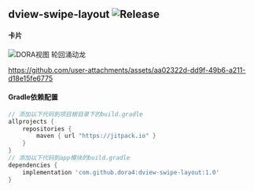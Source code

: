 dview-swipe-layout
![Release](https://jitpack.io/v/dora4/dview-swipe-layout.svg)
--------------------------------

#### 卡片
![DORA视图 轮回涌动龙](https://github.com/user-attachments/assets/9c1ed908-6a40-4984-8e3f-2c6f9e21d756)

https://github.com/user-attachments/assets/aa02322d-dd9f-49b6-a211-d18e15fe6775

#### Gradle依赖配置

```groovy
// 添加以下代码到项目根目录下的build.gradle
allprojects {
    repositories {
        maven { url "https://jitpack.io" }
    }
}
// 添加以下代码到app模块的build.gradle
dependencies {
    implementation 'com.github.dora4:dview-swipe-layout:1.0'
}
```
